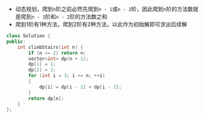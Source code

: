 * 动态规划，爬到`n`阶之前必然先爬到`n - 1`或`n - 2`阶，因此爬到`n`阶的方法数就是爬到`n - 1`阶和`n - 2`阶的方法数之和
* 爬到1阶有1种方法，爬到2阶有2种方法，以此作为初始解即可求出后续解

```cpp
class Solution {
public:
    int climbStairs(int n) {
        if (n <= 2) return n; 
        vector<int> dp(n + 1);
        dp[1] = 1;
        dp[2] = 2;
        for (int i = 3; i <= n; ++i)
        {
            dp[i] = dp[i - 1] + dp[i - 2];
        }
        return dp[n];
    }
};
```
